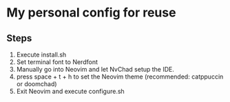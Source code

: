 # My personal config for reuse

## Steps 

1. Execute install.sh
3. Set terminal font to Nerdfont
4. Manually go into Neovim and let NvChad setup the IDE.
5. press space + t + h to set the Neovim theme (recommended: catppuccin or doomchad)
6. Exit Neovim and execute configure.sh

